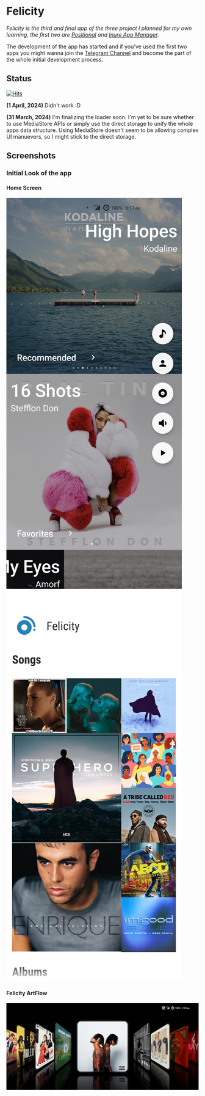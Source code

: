 # Felicity

*_Felicity_ is the third and final app of the three project I planned for my own learning, the first
two are [Positional](https://github.com/Hamza417/Positional)
and [Inure App Manager](https://github.com/Hamza417/Inure).*

The development of the app has started and if you've used the first two apps you might wanna join
the [Telegram Channel](https://t.me/felicity_music_player) and become the part of the whole initial
development process.

## Status

[![Hits](https://hits.seeyoufarm.com/api/count/incr/badge.svg?url=https%3A%2F%2Fgithub.com%2FHamza417%2FFelicity&count_bg=%233DA0C8&title_bg=%23555555&icon=strapi.svg&icon_color=%23E7E7E7&title=Total+Hits&edge_flat=false)](https://hits.seeyoufarm.com)

**(1 April, 2024)** Didn't work :D

**(31 March, 2024)** I'm finalizing the loader soon. I'm yet to be sure whether to use MediaStore
APIs or
simply use the direct storage to unify the whole apps data structure. Using MediaStore doesn't seem
to be
allowing complex UI manuevers, so I might stick to the direct storage.
 
## Screenshots

### Initial Look of the app

#### Home Screen
![01](screenshots/01.png) ![01](/fastlane/metadata/android/en-US/images/phoneScreenshots/01.png)

#### Felicity ArtFlow
![02](screenshots/02.png)
